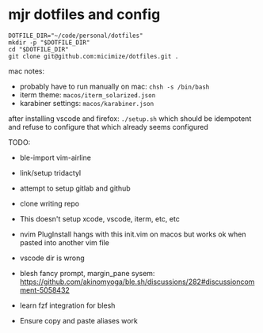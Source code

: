 # mjr dotfiles and config

```
DOTFILE_DIR="~/code/personal/dotfiles"
mkdir -p "$DOTFILE_DIR"
cd "$DOTFILE_DIR"
git clone git@github.com:micimize/dotfiles.git .
```

mac notes:
* probably have to run manually on mac: `chsh -s /bin/bash`
* iterm theme: `macos/iterm_solarized.json` 
* karabiner settings: `macos/karabiner.json`

after installing vscode and firefox:
`./setup.sh` which should be idempotent and refuse to configure that which already seems configured


TODO:
* ble-import vim-airline
* link/setup tridactyl
* attempt to setup gitlab and github
* clone writing repo
* This doesn't setup xcode, vscode, iterm, etc, etc
* nvim PlugInstall hangs with this init.vim on macos but works ok when pasted into another vim file
* vscode dir is wrong
* blesh fancy prompt, margin_pane sysem: https://github.com/akinomyoga/ble.sh/discussions/282#discussioncomment-5058432


* learn fzf integration for blesh
* Ensure copy and paste aliases work
